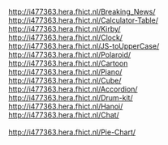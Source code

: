 http://i477363.hera.fhict.nl/Breaking_News/ <br>
http://i477363.hera.fhict.nl/Calculator-Table/ <br>
http://i477363.hera.fhict.nl/Kirby/ <br>
http://i477363.hera.fhict.nl/Clock/ <br>
http://i477363.hera.fhict.nl/JS-toUpperCase/ <br>
http://i477363.hera.fhict.nl/Polaroid/ <br>
http://i477363.hera.fhict.nl/Cartoon <br>
http://i477363.hera.fhict.nl/Piano/ <br>
http://i477363.hera.fhict.nl/Cube/ <br>
http://i477363.hera.fhict.nl/Accordion/ <br>
http://i477363.hera.fhict.nl/Drum-kit/ <br>
http://i477363.hera.fhict.nl/Hanoi/ <br>
http://i477363.hera.fhict.nl/Chat/ <br>  
http://i477363.hera.fhict.nl/Pie-Chart/ <br>
